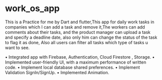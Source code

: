 # work_os_app

This is a Practice for me by Dart and flutter,This app for daily work tasks in companies which I can add a task and remove it,The workers can add comments about their tasks, and the product manager can upload a task and specify a deadline date, also only him can change the status of the task to flag it as done, Also all users can filter all tasks which type of tasks u want to see.

  • Integrated app with Firebase, Authentication, Cloud Firestore , Storage.
  • Implemented user-friendly UI, with a maximum performance of written code.
  • Implement local database shared preferences.
  • Implement Validation SignIn/SignUp.
  • Implemented Animation.
  
